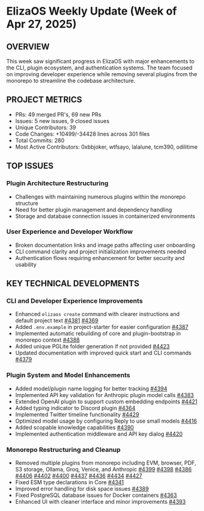 # ElizaOS Weekly Update (Week of Apr 27, 2025)

## OVERVIEW
This week saw significant progress in ElizaOS with major enhancements to the CLI, plugin ecosystem, and authentication systems. The team focused on improving developer experience while removing several plugins from the monorepo to streamline the codebase architecture.

## PROJECT METRICS
- PRs: 49 merged PR's, 69 new PRs
- Issues: 5 new issues, 9 closed issues
- Unique Contributors: 39
- Code Changes: +10499/-34428 lines across 301 files
- Total Commits: 280
- Most Active Contributors: 0xbbjoker, wtfsayo, lalalune, tcm390, odilitime

## TOP ISSUES

### Plugin Architecture Restructuring
- Challenges with maintaining numerous plugins within the monorepo structure
- Need for better plugin management and dependency handling
- Storage and database connection issues in containerized environments

### User Experience and Developer Workflow
- Broken documentation links and image paths affecting user onboarding
- CLI command clarity and project initialization improvements needed
- Authentication flows requiring enhancement for better security and usability

## KEY TECHNICAL DEVELOPMENTS

### CLI and Developer Experience Improvements
- Enhanced `elizaos create` command with clearer instructions and default project text [#4381](https://github.com/elizaos/eliza/pull/4381) [#4369](https://github.com/elizaos/eliza/pull/4369)
- Added `.env.example` in project-starter for easier configuration [#4387](https://github.com/elizaos/eliza/pull/4387)
- Implemented automatic rebuilding of core and plugin-bootstrap in monorepo context [#4388](https://github.com/elizaos/eliza/pull/4388)
- Added unique PGLite folder generation if not provided [#4423](https://github.com/elizaos/eliza/pull/4423)
- Updated documentation with improved quick start and CLI commands [#4379](https://github.com/elizaos/eliza/pull/4379)

### Plugin System and Model Enhancements
- Added model/plugin name logging for better tracking [#4394](https://github.com/elizaos/eliza/pull/4394)
- Implemented API key validation for Anthropic plugin model calls [#4383](https://github.com/elizaos/eliza/pull/4383)
- Extended OpenAI plugin to support custom embedding endpoints [#4421](https://github.com/elizaos/eliza/pull/4421)
- Added typing indicator to Discord plugin [#4364](https://github.com/elizaos/eliza/pull/4364)
- Implemented Twitter timeline functionality [#4429](https://github.com/elizaos/eliza/pull/4429)
- Optimized model usage by configuring Reply to use small models [#4416](https://github.com/elizaos/eliza/pull/4416)
- Added scopable knowledge capabilities [#4390](https://github.com/elizaos/eliza/pull/4390)
- Implemented authentication middleware and API key dialog [#4420](https://github.com/elizaos/eliza/pull/4420)

### Monorepo Restructuring and Cleanup
- Removed multiple plugins from monorepo including EVM, browser, PDF, S3 storage, Ollama, Groq, Venice, and Anthropic [#4399](https://github.com/elizaos/eliza/pull/4399) [#4398](https://github.com/elizaos/eliza/pull/4398) [#4386](https://github.com/elizaos/eliza/pull/4386) [#4406](https://github.com/elizaos/eliza/pull/4406) [#4402](https://github.com/elizaos/eliza/pull/4402) [#4400](https://github.com/elizaos/eliza/pull/4400) [#4437](https://github.com/elizaos/eliza/pull/4437) [#4436](https://github.com/elizaos/eliza/pull/4436) [#4434](https://github.com/elizaos/eliza/pull/4434) [#4427](https://github.com/elizaos/eliza/pull/4427)
- Fixed ESM type declarations in Core [#4341](https://github.com/elizaos/eliza/pull/4341)
- Improved error handling for disk space issues [#4389](https://github.com/elizaos/eliza/pull/4389)
- Fixed PostgreSQL database issues for Docker containers [#4363](https://github.com/elizaos/eliza/pull/4363)
- Enhanced UI with cleaner interface and minor improvements [#4393](https://github.com/elizaos/eliza/pull/4393)